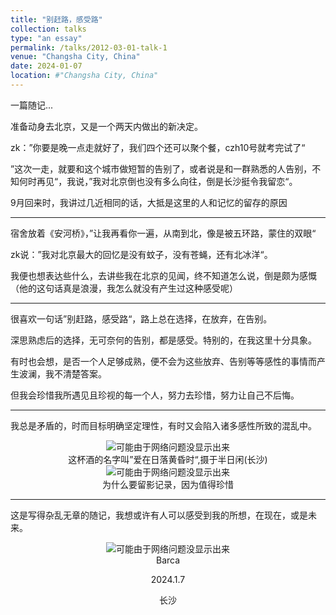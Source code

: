 ```yaml
---
title: "别赶路，感受路"
collection: talks
type: "an essay"
permalink: /talks/2012-03-01-talk-1
venue: "Changsha City, China"
date: 2024-01-07
location: #"Changsha City, China"
---
```


一篇随记...

<!--`2024-01-07 10:58 湖南` -->


准备动身去北京，又是一个两天内做出的新决定。

zk：”你要是晚一点走就好了，我们四个还可以聚个餐，czh10号就考完试了“

”这次一走，就要和这个城市做短暂的告别了，或者说是和一群熟悉的人告别，不知何时再见“，我说，”我对北京倒也没有多么向往，倒是长沙挺令我留恋“。

9月回来时，我讲过几近相同的话，大抵是这里的人和记忆的留存的原因

-----

宿舍放着《安河桥》，”让我再看你一遍，从南到北，像是被五环路，蒙住的双眼“

zk说：”我对北京最大的回忆是没有蚊子，没有苍蝇，还有北冰洋“。

我便也想表达些什么，去讲些我在北京的见闻，终不知道怎么说，倒是颇为感慨（他的这句话真是浪漫，我怎么就没有产生过这种感受呢）

-----

很喜欢一句话”别赶路，感受路“，路上总在选择，在放弃，在告别。

深思熟虑后的选择，无可奈何的告别，都是感受。特别的，在我这里十分具象。

有时也会想，是否一个人足够成熟，便不会为这些放弃、告别等等感性的事情而产生波澜，我不清楚答案。

但我会珍惜我所遇见且珍视的每一个人，努力去珍惜，努力让自己不后悔。

-----

我总是矛盾的，时而目标明确坚定理性，有时又会陷入诸多感性所致的混乱中。

<div align="center">
  <img src="https://i.postimg.cc/vDR7p0TZ/1.jpg" alt="可能由于网络问题没显示出来" title="这杯酒的名字叫‘爱在日落黄昏时’">
</div>

<div align="center">
这杯酒的名字叫”爱在日落黄昏时“,摄于半日闲(长沙)
</div>


<div align="center">
  <img src="https://i.postimg.cc/cCcYb0pX/2.jpg" alt="可能由于网络问题没显示出来" title="为什么要留影记录，因为值得珍惜">
</div>

<div align="center">
为什么要留影记录，因为值得珍惜
</div>


-----
这是写得杂乱无章的随记，我想或许有人可以感受到我的所想，在现在，或是未来。


<div align="center">
  <img src="https://i.postimg.cc/nVKvzGXB/3.jpg" alt="可能由于网络问题没显示出来" >
</div>


<div align="center">
  Barca 
   

  2024.1.7 
  
  长沙
</div>

